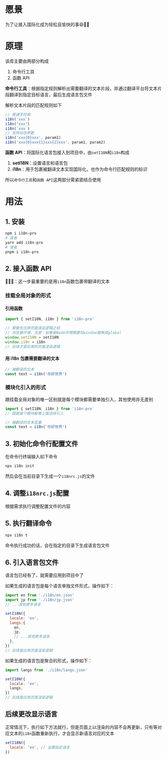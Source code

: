 # 愿景
为了让接入国际化成为轻松且愉快的事😄💪🏻

# 原理

该库主要由两部分构成
1. 命令行工具
2. 函数 API

**命令行工具**：根据指定规则解析出需要翻译的文本片段，并通过翻译平台将文本片段翻译到指定目标语言，最后生成语言包文件

解析文本片段的匹配规则如下
```js
// 普通字符串
i18n('xxx')
i18n("xxx")
i18n(`xxx`)
// 支持动态参数
i18n('xxx{0}xxx', param1)
i18n('xxx{0}xxx{1}xxx{2}xxx', param1, param2)
```
**函数 API**：将国际化语言包接入到项目中，由`setI18N`和`i18n`构成

1. **setI18N**：设置语言和语言包
2. **i18n**：用于包裹被翻译文本实现国际化，也作为命令行匹配规则的标识

所以`命令行工具`和`函数 API`这两部分需紧密结合使用

# 用法

## 1. 安装
```bash
npm i i18n-pro
# 或者
yarn add i18n-pro
# 或者
pnpm i i18n-pro
```
## 2. 接入函数 API
📢📢📢：这一步最重要的是用`i18n`函数包裹带翻译的文本
### 挂载全局对象的形式
#### 引用函数
```js
import { setI18N, i18n } from 'i18n-pro'

// 需要在应用页面渲染逻辑之前
// 浏览器环境，注意：如果是Node环境需要将window替换成global
window.setI18N = setI18N
window.i18n = i18n
// 后续才是应用的页面渲染逻辑
```
#### 用 **i18n** 包裹需要翻译的文本
```js
// 被翻译的文本
const text = i18n('你好世界')
```
### 模块化引入的形式
跟挂载全局对象的唯一区别就是每个模块都需要单独引入，其他使用并无差别
```js
import { setI18N, i18n } from 'i18n-pro'
// 就是每个模块都需上面这样引入

// 被翻译的文本变量
const text = i18n('你好世界')
```
## 3. 初始化命令行配置文件
在命令行终端输入如下命令
```bash
npx i18n init
```
然后会在当前目录下生成一个`i18nrc.js`的文件
## 4. 调整`i18nrc.js`配置
根据需求执行调整配置文件的内容
## 5. 执行翻译命令
```bash
npx i18n t
```
命令执行成功的话，会在指定的目录下生成语言包文件
## 6. 引入语言包文件
语言包已经有了，就需要应用到项目中了

如果生成的语言包是每个语言单独文件形式，操作如下：
```js
import en from './i18n/en.json'
import jp from './i18n/jp.json'
// .. 其他更多语言

setI18N({
  locale: 'en',
  langs:{
    en,
    jp,
    // ...其他更多语言
  },
})
// 后续是应用页面渲染逻辑
```
如果生成的语言包是聚合的形式，操作如下：
```js
import langs from './i18n/langs.json'

setI18N({
  locale: 'en',
  langs,
})
// 后续是应用页面渲染逻辑
```
## 后续更改显示语言
正常情况下，执行如下方法就行，但是页面上以渲染的内容不会再更新，只有等对应文本的`i18n`函数重新执行，才会显示新语言对应的文本
```js
setI18N({
  locale: 'en', // 设置指定语言
})
```
